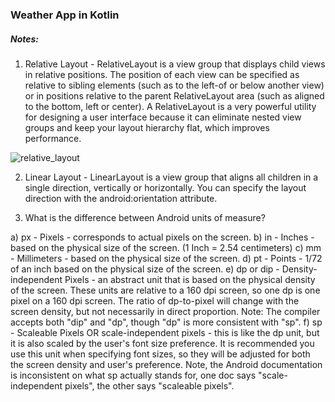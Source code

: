### Weather App in Kotlin

##### Notes:

1. Relative Layout - RelativeLayout is a view group that displays child views in relative positions. The position of each view can be specified as relative to sibling elements (such as to the left-of or below another view) or in positions relative to the parent RelativeLayout area (such as aligned to the bottom, left or center). A RelativeLayout is a very powerful utility for designing a user interface because it can eliminate nested view groups and keep your layout hierarchy flat, which improves performance. 

![relative_layout](https://developer.android.com/images/ui/relativelayout.png)

2. Linear Layout - LinearLayout is a view group that aligns all children in a single direction, vertically or horizontally. You can specify the layout direction with the android:orientation attribute.

3. What is the difference between Android units of measure?

a) px - Pixels - corresponds to actual pixels on the screen.
b) in - Inches - based on the physical size of the screen. (1 Inch = 2.54 centimeters)
c) mm - Millimeters - based on the physical size of the screen.
d) pt - Points - 1/72 of an inch based on the physical size of the screen.
e) dp or dip - Density-independent Pixels - an abstract unit that is based on the physical density of the screen. These units are relative to a 160 dpi screen, so one dp is one pixel on a 160 dpi screen. The ratio of dp-to-pixel will change with the screen density, but not necessarily in direct proportion. Note: The compiler accepts both "dip" and "dp", though "dp" is more consistent with "sp".
f) sp -  Scaleable Pixels OR scale-independent pixels - this is like the dp unit, but it is also scaled by the user's font size preference. It is recommended you use this unit when specifying font sizes, so they will be adjusted for both the screen density and user's preference. Note, the Android documentation is inconsistent on what sp actually stands for, one doc says "scale-independent pixels", the other says "scaleable pixels".
